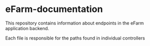 # eFarm-documentation

This repository contains information about endpoints in the eFarm application backend.

Each file is responsible for the paths found in individual controllers
